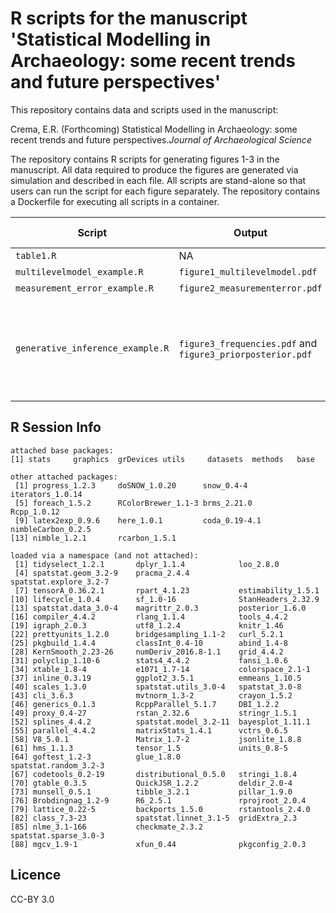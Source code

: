 # R scripts for the manuscript 'Statistical Modelling in Archaeology: some recent trends and future perspectives'

This repository contains data and scripts used in the manuscript:

Crema, E.R. (Forthcoming) Statistical Modelling in Archaeology: some recent trends and future perspectives._Journal of Archaeological Science_

The repository contains R scripts for generating figures 1-3 in the manuscript. All data required to produce the figures are generated via simulation and described in each file. All scripts are stand-alone so that users can run the script for each figure separately. The repository contains a Dockerfile for executing all scripts in a container.

| Script                           | Output                                                     | Manuscript Figure | Approximate Runtime | Additional Notes                                                                                                                              |
|----------------------------------|------------------------------------------------------------|-------------------|---------------------|-----------------------------------------------------------------------------------------------------------------------------------------------|
| `table1.R`      | NA                              | Table 1          | < 1 minutes        |  -                                                                                                                                            |
| `multilevelmodel_example.R`      | `figure1_multilevelmodel.pdf`                              | Figure 1          | < 10 minutes        |  -                                                                                                                                            |
| `measurement_error_example.R`    | `figure2_measurementerror.pdf`                             | Figure 2          | < 30 minutes        |  -                                                                                                                                            |
| `generative_inference_example.R` | `figure3_frequencies.pdf` and `figure3_priorposterior.pdf` | Figure 3          | ca. 8-10 hours        | Runtime based on parallel computation over 25 core; Figure 3 was generated combining the two outputs on Inkscape (see `figure3_combined.svg`) |


## R Session Info
```
attached base packages:
[1] stats     graphics  grDevices utils     datasets  methods   base     

other attached packages:
 [1] progress_1.2.3     doSNOW_1.0.20      snow_0.4-4         iterators_1.0.14  
 [5] foreach_1.5.2      RColorBrewer_1.1-3 brms_2.21.0        Rcpp_1.0.12       
 [9] latex2exp_0.9.6    here_1.0.1         coda_0.19-4.1      nimbleCarbon_0.2.5
[13] nimble_1.2.1       rcarbon_1.5.1     

loaded via a namespace (and not attached):
 [1] tidyselect_1.2.1       dplyr_1.1.4            loo_2.8.0             
 [4] spatstat.geom_3.2-9    pracma_2.4.4           spatstat.explore_3.2-7
 [7] tensorA_0.36.2.1       rpart_4.1.23           estimability_1.5.1    
[10] lifecycle_1.0.4        sf_1.0-16              StanHeaders_2.32.9    
[13] spatstat.data_3.0-4    magrittr_2.0.3         posterior_1.6.0       
[16] compiler_4.4.2         rlang_1.1.4            tools_4.4.2           
[19] igraph_2.0.3           utf8_1.2.4             knitr_1.46            
[22] prettyunits_1.2.0      bridgesampling_1.1-2   curl_5.2.1            
[25] pkgbuild_1.4.4         classInt_0.4-10        abind_1.4-8           
[28] KernSmooth_2.23-26     numDeriv_2016.8-1.1    grid_4.4.2            
[31] polyclip_1.10-6        stats4_4.4.2           fansi_1.0.6           
[34] xtable_1.8-4           e1071_1.7-14           colorspace_2.1-1      
[37] inline_0.3.19          ggplot2_3.5.1          emmeans_1.10.5        
[40] scales_1.3.0           spatstat.utils_3.0-4   spatstat_3.0-8        
[43] cli_3.6.3              mvtnorm_1.3-2          crayon_1.5.2          
[46] generics_0.1.3         RcppParallel_5.1.7     DBI_1.2.2             
[49] proxy_0.4-27           rstan_2.32.6           stringr_1.5.1         
[52] splines_4.4.2          spatstat.model_3.2-11  bayesplot_1.11.1      
[55] parallel_4.4.2         matrixStats_1.4.1      vctrs_0.6.5           
[58] V8_5.0.1               Matrix_1.7-2           jsonlite_1.8.8        
[61] hms_1.1.3              tensor_1.5             units_0.8-5           
[64] goftest_1.2-3          glue_1.8.0             spatstat.random_3.2-3 
[67] codetools_0.2-19       distributional_0.5.0   stringi_1.8.4         
[70] gtable_0.3.5           QuickJSR_1.2.2         deldir_2.0-4          
[73] munsell_0.5.1          tibble_3.2.1           pillar_1.9.0          
[76] Brobdingnag_1.2-9      R6_2.5.1               rprojroot_2.0.4       
[79] lattice_0.22-5         backports_1.5.0        rstantools_2.4.0      
[82] class_7.3-23           spatstat.linnet_3.1-5  gridExtra_2.3         
[85] nlme_3.1-166           checkmate_2.3.2        spatstat.sparse_3.0-3 
[88] mgcv_1.9-1             xfun_0.44              pkgconfig_2.0.3 
```

## Licence
CC-BY 3.0


